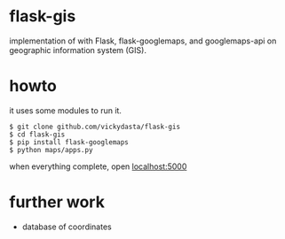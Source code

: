 # flask-gis
implementation of with Flask, flask-googlemaps, and googlemaps-api on geographic information system (GIS).

# howto

it uses some modules to run it.

```
$ git clone github.com/vickydasta/flask-gis
$ cd flask-gis
$ pip install flask-googlemaps
$ python maps/apps.py
```

when everything complete,
open [localhost:5000](localhost:5000)

# further work

- database of coordinates
